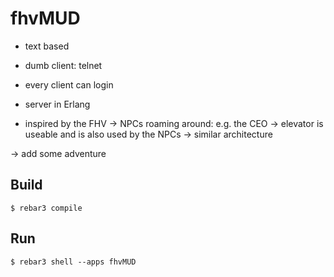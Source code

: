 fhvMUD
=====

- text based
- dumb client: telnet
- every client can login
- server in Erlang

- inspired by the FHV
  -> NPCs roaming around: e.g. the CEO
  -> elevator is useable and is also used by the NPCs
  -> similar architecture

-> add some adventure

Build
-----

    $ rebar3 compile

Run
---

    $ rebar3 shell --apps fhvMUD
